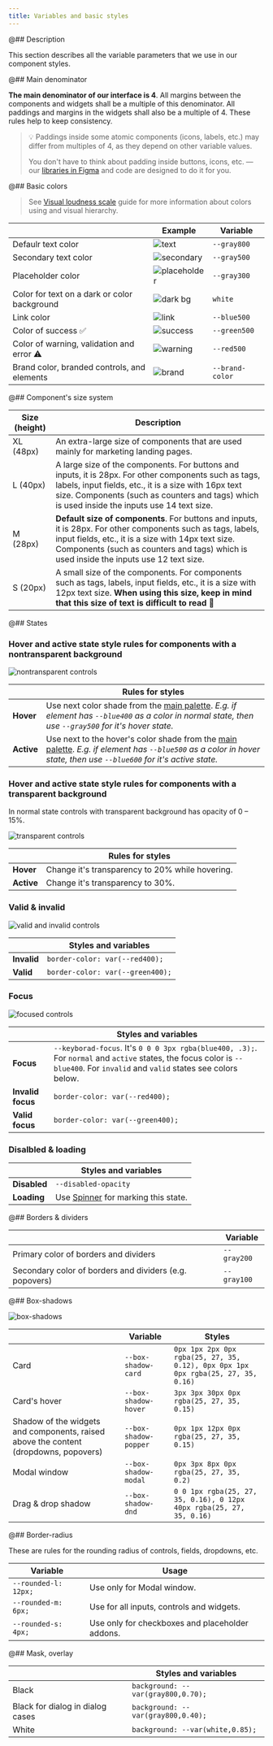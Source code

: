 ```yaml
---
title: Variables and basic styles
---
```


@## Description

This section describes all the variable parameters that we use in our component styles.

@## Main denominator

**The main denominator of our interface is 4**. All margins between the components and widgets shall be a multiple of this denominator. All paddings and margins in the widgets shall also be a multiple of 4. These rules help to keep consistency.

> 💡 Paddings inside some atomic components (icons, labels, etc.) may differ from multiples of 4, as they depend on other variable values.
>
> You don't have to think about padding inside buttons, icons, etc. — our [libraries in Figma](https://www.figma.com/@semrush) and code are designed to do it for you.

@## Basic colors

> See [Visual loudness scale](/patterns/visual-loudness-scale/) guide for more information about colors using and visual hierarchy.

|                                              | Example                                 | Variable        |
| -------------------------------------------- | --------------------------------------- | --------------- |
| Defaulr text color                           | ![text](static/text.png)                | `--gray800`     |
| Secondary text color                         | ![secondary](static/secondary-text.png) | `--gray500`     |
| Placeholder color                            | ![placeholder](static/placeholder.png)  | `--gray300`     |
| Color for text on a dark or color background | ![dark bg](static/text-on-dark.png)     | `white`         |
| Link color                                   | ![link](static/link.png)                | `--blue500`     |
| Color of success ✅                          | ![success](static/success.png)          | `--green500`    |
| Color of warning, validation and error ⚠️    | ![warning](static/warning.png)          | `--red500`      |
| Brand color, branded controls, and elements  | ![brand](static/brand.png)              | `--brand-color` |

@## Component's size system

| Size (height) | Description                                                                                                                                                                                                                                                   |
| ------------- | ------------------------------------------------------------------------------------------------------------------------------------------------------------------------------------------------------------------------------------------------------------- |
| XL (48px)     | An extra-large size of components that are used mainly for marketing landing pages.                                                                                                                                                                           |
| L (40px)      | A large size of the components. For buttons and inputs, it is 28px. For other components such as tags, labels, input fields, etc., it is a size with 16px text size. Components (such as counters and tags) which is used inside the inputs use 14 text size. |
| M (28px)      | **Default size of components**. For buttons and inputs, it is 28px. For other components such as tags, labels, input fields, etc., it is a size with 14px text size. Components (such as counters and tags) which is used inside the inputs use 12 text size. |
| S (20px)      | A small size of the components. For components such as tags, labels, input fields, etc., it is a size with 12px text size. **When using this size, keep in mind that this size of text is difficult to read** 🙏                                              |

@## States

### Hover and active state style rules for components with a nontransparent background

![nontransparent controls](static/nontransparent.png)

|            | Rules for styles                                                                                                                                                                      |
| ---------- | ------------------------------------------------------------------------------------------------------------------------------------------------------------------------------------- |
| **Hover**  | Use next color shade from the [main palette](/style/palette). _E.g. if element has `--blue400` as a color in normal state, then use `--gray500` for it's hover state._                |
| **Active** | Use next to the hover's color shade from the [main palette](/style/palette). _E.g. if element has `--blue500` as a color in hover state, then use `--blue600` for it's active state._ |

### Hover and active state style rules for components with a transparent background

In normal state controls with transparent background has opacity of 0 – 15%.

![transparent controls](static/transparent.png)

|            | Rules for styles                                |
| ---------- | ----------------------------------------------- |
| **Hover**  | Change it's transparency to 20% while hovering. |
| **Active** | Change it's transparency to 30%.                |

### Valid & invalid

![valid and invalid controls](static/valid-invalid.png)

|             | Styles and variables             |
| ----------- | -------------------------------- |
| **Invalid** | `border-color: var(--red400);`   |
| **Valid**   | `border-color: var(--green400);` |

### Focus

![focused controls](static/focus.png)

|                   | Styles and variables                                                                                                                                                          |
| ----------------- | ----------------------------------------------------------------------------------------------------------------------------------------------------------------------------- |
| **Focus**         | `--keyborad-focus`. It's `0 0 0 3px rgba(blue400, .3);`. For `normal` and `active` states, the focus color is `--blue400`. For `invalid` and `valid` states see colors below. |
| **Invalid focus** | `border-color: var(--red400);`                                                                                                                                                |
| **Valid focus**   | `border-color: var(--green400);`                                                                                                                                              |

### Disalbled & loading

|              | Styles and variables                                    |
| ------------ | ------------------------------------------------------- |
| **Disabled** | `--disabled-opacity`                                    |
| **Loading**  | Use [Spinner](/components/spin) for marking this state. |

@## Borders & dividers

|                                                         | Variable    |
| ------------------------------------------------------- | ----------- |
| Primary color of borders and dividers                   | `--gray200` |
| Secondary color of borders and dividers (e.g. popovers) | `--gray100` |

@## Box-shadows

![box-shadows](static/box-shadow.png)

|                                                                                      | Variable              | Styles                                                                           |
| ------------------------------------------------------------------------------------ | --------------------- | -------------------------------------------------------------------------------- |
| Card                                                                                 | `--box-shadow-card`   | `0px 1px 2px 0px rgba(25, 27, 35, 0.12), 0px 0px 1px 0px rgba(25, 27, 35, 0.16)` |
| Card's hover                                                                         | `--box-shadow-hover`  | `3px 3px 30px 0px rgba(25, 27, 35, 0.15)`                                        |
| Shadow of the widgets and components, raised above the content (dropdowns, popovers) | `--box-shadow-popper` | `0px 1px 12px 0px rgba(25, 27, 35, 0.15)`                                        |
| Modal window                                                                         | `--box-shadow-modal`  | `0px 3px 8px 0px rgba(25, 27, 35, 0.2)`                                          |
| Drag & drop shadow                                                                   | `--box-shadow-dnd`    | `0 0 1px rgba(25, 27, 35, 0.16), 0 12px 40px rgba(25, 27, 35, 0.16)`             |

@## Border-radius

These are rules for the rounding radius of controls, fields, dropdowns, etc.

| Variable             | Usage                                           |
| -------------------- | ----------------------------------------------- |
| `--rounded-l: 12px;` | Use only for Modal window.                      |
| `--rounded-m: 6px;`  | Use for all inputs, controls and widgets.       |
| `--rounded-s: 4px;`  | Use only for checkboxes and placeholder addons. |

@## Mask, overlay

|                                  | Styles and variables               |
| -------------------------------- | ---------------------------------- |
| Black                            | `background: --var(gray800,0.70);` |
| Black for dialog in dialog cases | `background: --var(gray800,0.40);` |
| White                            | `background: --var(white,0.85);`   |

